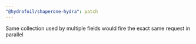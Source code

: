 ```yaml
---
"@hydrofoil/shaperone-hydra": patch
---
```


Same collection used by multiple fields would fire the exact same request in parallel
